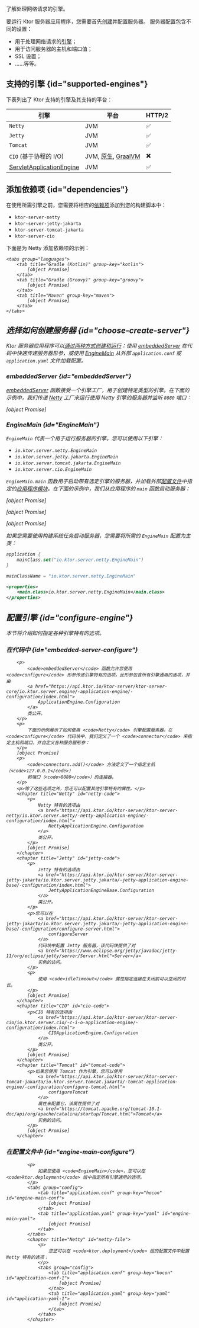 [//]: # (title: 服务器引擎)

<show-structure for="chapter" depth="3"/>

<link-summary>
了解处理网络请求的引擎。
</link-summary>

要运行 Ktor 服务器应用程序，您需要首先[创建](server-create-and-configure.topic)并配置服务器。
服务器配置包含不同的设置：
- 用于处理网络请求的[引擎](#supported-engines)；
- 用于访问服务器的主机和端口值；
- SSL 设置；
- ……等等。

## 支持的引擎 {id="supported-engines"}

下表列出了 Ktor 支持的引擎及其支持的平台：

| 引擎                                  | 平台                                               | HTTP/2 |
|-----------------------------------------|----------------------------------------------------|--------|
| `Netty`                                 | JVM                                                | ✅      |
| `Jetty`                                 | JVM                                                | ✅      |
| `Tomcat`                                | JVM                                                | ✅      |
| `CIO` (基于协程的 I/O)                    | JVM, [原生](server-native.md), [GraalVM](graalvm.md) | ✖️     |
| [ServletApplicationEngine](server-war.md) | JVM                                                | ✅      |

## 添加依赖项 {id="dependencies"}

在使用所需引擎之前，您需要将相应的[依赖项](server-dependencies.topic)添加到您的构建脚本中：

*   `ktor-server-netty`
*   `ktor-server-jetty-jakarta`
*   `ktor-server-tomcat-jakarta`
*   `ktor-server-cio`

下面是为 Netty 添加依赖项的示例：

<var name="artifact_name" value="ktor-server-netty"/>

    <tabs group="languages">
        <tab title="Gradle (Kotlin)" group-key="kotlin">
            [object Promise]
        </tab>
        <tab title="Gradle (Groovy)" group-key="groovy">
            [object Promise]
        </tab>
        <tab title="Maven" group-key="maven">
            [object Promise]
        </tab>
    </tabs>
    

## 选择如何创建服务器 {id="choose-create-server"}
Ktor 服务器应用程序可以[通过两种方式创建和运行](server-create-and-configure.topic#embedded)：使用 [embeddedServer](#embeddedServer) 在代码中快速传递服务器形参，或使用 [EngineMain](#EngineMain) 从外部 `application.conf` 或 `application.yaml` 文件加载配置。

### embeddedServer {id="embeddedServer"}

[embeddedServer](https://api.ktor.io/ktor-server/ktor-server-core/io.ktor.server.engine/embedded-server.html) 函数接受一个引擎工厂，用于创建特定类型的引擎。在下面的示例中，我们传递 [Netty](https://api.ktor.io/ktor-server/ktor-server-netty/io.ktor.server.netty/-netty/index.html) 工厂来运行使用 Netty 引擎的服务器并监听 `8080` 端口：

[object Promise]

### EngineMain {id="EngineMain"}

`EngineMain` 代表一个用于运行服务器的引擎。您可以使用以下引擎：

*   `io.ktor.server.netty.EngineMain`
*   `io.ktor.server.jetty.jakarta.EngineMain`
*   `io.ktor.server.tomcat.jakarta.EngineMain`
*   `io.ktor.server.cio.EngineMain`

`EngineMain.main` 函数用于启动带有选定引擎的服务器，并加载外部[配置文件](server-configuration-file.topic)中指定的[应用程序模块](server-modules.md)。在下面的示例中，我们从应用程序的 `main` 函数启动服务器：

<tabs>
<tab title="Application.kt">

[object Promise]

</tab>

<tab title="application.conf">

[object Promise]

</tab>

<tab title="application.yaml">

[object Promise]

</tab>
</tabs>

如果您需要使用构建系统任务启动服务器，您需要将所需的 `EngineMain` 配置为主类：

<tabs group="languages" id="main-class-set-engine-main">
<tab title="Gradle (Kotlin)" group-key="kotlin">

```kotlin
application {
    mainClass.set("io.ktor.server.netty.EngineMain")
}
```

</tab>
<tab title="Gradle (Groovy)" group-key="groovy">

```groovy
mainClassName = "io.ktor.server.netty.EngineMain"
```

</tab>
<tab title="Maven" group-key="maven">

```xml
<properties>
    <main.class>io.ktor.server.netty.EngineMain</main.class>
</properties>
```

</tab>
</tabs>

## 配置引擎 {id="configure-engine"}

本节将介绍如何指定各种引擎特有的选项。

### 在代码中 {id="embedded-server-configure"}

        <p>
            <code>embeddedServer</code> 函数允许您使用 <code>configure</code> 形参传递引擎特有的选项。此形参包含所有引擎通用的选项，并由
            <a href="https://api.ktor.io/ktor-server/ktor-server-core/io.ktor.server.engine/-application-engine/-configuration/index.html">
                ApplicationEngine.Configuration
            </a>
            类公开。
        </p>
        <p>
            下面的示例展示了如何使用 <code>Netty</code> 引擎配置服务器。在 <code>configure</code> 代码块中，我们定义了一个 <code>connector</code> 来指定主机和端口，并自定义各种服务器形参：
        </p>
        [object Promise]
        <p>
            <code>connectors.add()</code> 方法定义了一个指定主机（<code>127.0.0.1</code>）
            和端口（<code>8080</code>）的连接器。
        </p>
        <p>除了这些选项之外，您还可以配置其他引擎特有的属性。</p>
        <chapter title="Netty" id="netty-code">
            <p>
                Netty 特有的选项由
                <a href="https://api.ktor.io/ktor-server/ktor-server-netty/io.ktor.server.netty/-netty-application-engine/-configuration/index.html">
                    NettyApplicationEngine.Configuration
                </a>
                类公开。
            </p>
            [object Promise]
        </chapter>
        <chapter title="Jetty" id="jetty-code">
            <p>
                Jetty 特有的选项由
                <a href="https://api.ktor.io/ktor-server/ktor-server-jetty-jakarta/io.ktor.server.jetty.jakarta/-jetty-application-engine-base/-configuration/index.html">
                    JettyApplicationEngineBase.Configuration
                </a>
                类公开。
            </p>
            <p>您可以在
                <a href="https://api.ktor.io/ktor-server/ktor-server-jetty-jakarta/io.ktor.server.jetty.jakarta/-jetty-application-engine-base/-configuration/configure-server.html">
                    configureServer
                </a>
                代码块中配置 Jetty 服务器，该代码块提供了对
                <a href="https://www.eclipse.org/jetty/javadoc/jetty-11/org/eclipse/jetty/server/Server.html">Server</a>
                实例的访问。
            </p>
            <p>
                使用 <code>idleTimeout</code> 属性指定连接在关闭前可以空闲的时长。
            </p>
            [object Promise]
        </chapter>
        <chapter title="CIO" id="cio-code">
            <p>CIO 特有的选项由
                <a href="https://api.ktor.io/ktor-server/ktor-server-cio/io.ktor.server.cio/-c-i-o-application-engine/-configuration/index.html">
                    CIOApplicationEngine.Configuration
                </a>
                类公开。
            </p>
            [object Promise]
        </chapter>
        <chapter title="Tomcat" id="tomcat-code">
            <p>如果您使用 Tomcat 作为引擎，您可以使用
                <a href="https://api.ktor.io/ktor-server/ktor-server-tomcat-jakarta/io.ktor.server.tomcat.jakarta/-tomcat-application-engine/-configuration/configure-tomcat.html">
                    configureTomcat
                </a>
                属性来配置它，该属性提供了对
                <a href="https://tomcat.apache.org/tomcat-10.1-doc/api/org/apache/catalina/startup/Tomcat.html">Tomcat</a>
                实例的访问。
            </p>
            [object Promise]
        </chapter>
        

### 在配置文件中 {id="engine-main-configure"}

            <p>
                如果您使用 <code>EngineMain</code>，您可以在 <code>ktor.deployment</code> 组中指定所有引擎通用的选项。
            </p>
            <tabs group="config">
                <tab title="application.conf" group-key="hocon" id="engine-main-conf">
                    [object Promise]
                </tab>
                <tab title="application.yaml" group-key="yaml" id="engine-main-yaml">
                    [object Promise]
                </tab>
            </tabs>
            <chapter title="Netty" id="netty-file">
                <p>
                    您还可以在 <code>ktor.deployment</code> 组的配置文件中配置 Netty 特有的选项：
                </p>
                <tabs group="config">
                    <tab title="application.conf" group-key="hocon" id="application-conf-1">
                        [object Promise]
                    </tab>
                    <tab title="application.yaml" group-key="yaml" id="application-yaml-1">
                        [object Promise]
                    </tab>
                </tabs>
            </chapter>